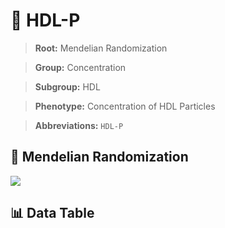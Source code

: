 # 🧪 HDL-P

> **Root:** Mendelian Randomization

> **Group:** Concentration  

> **Subgroup:** HDL

> **Phenotype:** Concentration of HDL Particles  

> **Abbreviations:** `HDL-P`

## 🧬 Mendelian Randomization  

<img src="/MR/Figures/Inverse/HDL-P.png"/>


## 📊 Data Table


<CsvTableMRI src="/MR/Data/Inverse/HDL-P.csv"/>
